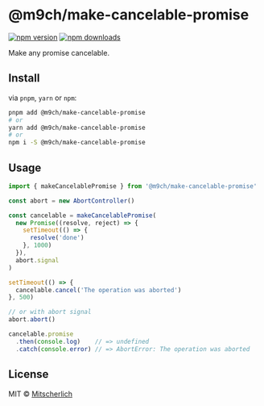 # @m9ch/make-cancelable-promise

[![npm version](https://badgen.net/npm/v/@m9ch/make-cancelable-promise)](https://npm.im/@m9ch/make-cancelable-promise) [![npm downloads](https://badgen.net/npm/dm/@m9ch/make-cancelable-promise)](https://npm.im/@m9ch/make-cancelable-promise)

Make any promise cancelable.

## Install

via `pnpm`, `yarn` or `npm`:

```bash
pnpm add @m9ch/make-cancelable-promise
# or
yarn add @m9ch/make-cancelable-promise
# or
npm i -S @m9ch/make-cancelable-promise
```

## Usage

```javascript
import { makeCancelablePromise } from '@m9ch/make-cancelable-promise'

const abort = new AbortController()

const cancelable = makeCancelablePromise(
  new Promise((resolve, reject) => {
    setTimeout(() => {
      resolve('done')
    }, 1000)
  }),
  abort.signal
)

setTimeout(() => {
  cancelable.cancel('The operation was aborted')
}, 500)

// or with abort signal
abort.abort()

cancelable.promise
  .then(console.log)    // => undefined
  .catch(console.error) // => AbortError: The operation was aborted
```

## License

MIT &copy; [Mitscherlich](https://mitscherlich.me)
